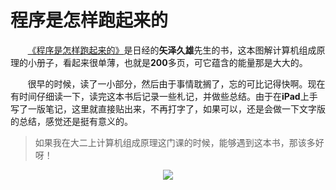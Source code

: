 # 程序是怎样跑起来的

&nbsp;&nbsp;&nbsp;&nbsp;&nbsp;&nbsp;&nbsp;[《程序是怎样跑起来的》](https://book.douban.com/subject/26365491/)是日经的**矢泽久雄**先生的书，这本图解计算机组成原理的小册子，看起来很单薄，也就是**200**多页，可它蕴含的能量那是大大的。

&nbsp;&nbsp;&nbsp;&nbsp;&nbsp;&nbsp;&nbsp;很早的时候，读了一小部分，然后由于事情耽搁了，忘的可比记得快啊。现在有时间仔细读一下，读完这本书后记录一些札记，并做些总结。由于在**iPad**上手写了一版笔记，这里就直接贴出来，不再打字了，如果可以，还是会做一下文字版的总结，感觉还是挺有意义的。

> 如果我在大二上计算机组成原理这门课的时候，能够遇到这本书，那该多好呀！

<center>
<img src="https://weipeng2k.github.io/hot-wind/resources/program-how-to-run/preface.jpg" />
</center>
